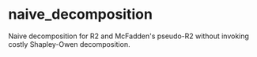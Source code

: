# naive_decomposition
Naive decomposition for R2 and McFadden's pseudo-R2 without invoking costly Shapley-Owen decomposition. 